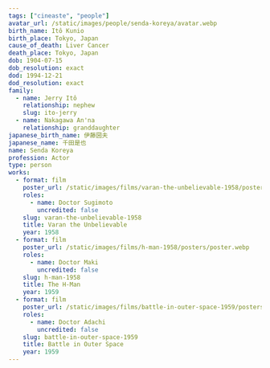 ```yaml
---
tags: ["cineaste", "people"]
avatar_url: /static/images/people/senda-koreya/avatar.webp
birth_name: Itô Kunio
birth_place: Tokyo, Japan
cause_of_death: Liver Cancer
death_place: Tokyo, Japan
dob: 1904-07-15
dob_resolution: exact
dod: 1994-12-21
dod_resolution: exact
family:
  - name: Jerry Itô
    relationship: nephew
    slug: ito-jerry
  - name: Nakagawa An'na
    relationship: granddaughter
japanese_birth_name: 伊藤圀夫
japanese_name: 千田是也
name: Senda Koreya
profession: Actor
type: person
works:
  - format: film
    poster_url: /static/images/films/varan-the-unbelievable-1958/posters/poster.webp
    roles:
      - name: Doctor Sugimoto
        uncredited: false
    slug: varan-the-unbelievable-1958
    title: Varan the Unbelievable
    year: 1958
  - format: film
    poster_url: /static/images/films/h-man-1958/posters/poster.webp
    roles:
      - name: Doctor Maki
        uncredited: false
    slug: h-man-1958
    title: The H-Man
    year: 1959
  - format: film
    poster_url: /static/images/films/battle-in-outer-space-1959/posters/poster.webp
    roles:
      - name: Doctor Adachi
        uncredited: false
    slug: battle-in-outer-space-1959
    title: Battle in Outer Space
    year: 1959
---
```

